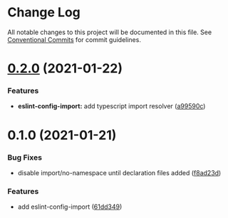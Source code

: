# Change Log

All notable changes to this project will be documented in this file.
See [Conventional Commits](https://conventionalcommits.org) for commit guidelines.

# [0.2.0](https://github.com/azimutlabs/eslint/compare/@azimutlabs/eslint-config-import@0.1.0...@azimutlabs/eslint-config-import@0.2.0) (2021-01-22)


### Features

* **eslint-config-import:** add typescript import resolver ([a99590c](https://github.com/azimutlabs/eslint/commit/a99590c8b75e2b326516a6d6a9a0ec0a562fb5e1))





# 0.1.0 (2021-01-21)


### Bug Fixes

* disable import/no-namespace until declaration files added ([f8ad23d](https://github.com/azimutlabs/eslint/commit/f8ad23defa0b3103d74657d927f49af3ed9485ff))


### Features

* add eslint-config-import ([61dd349](https://github.com/azimutlabs/eslint/commit/61dd3493f7588afb3c1b76c9bc464e5616786677))
